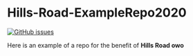 # Hills-Road-ExampleRepo2020
[![GitHub issues](https://img.shields.io/github/issues/Naereen/StrapDown.js.svg)](https://GitHub.com/DeeGeeTill/Hills-Road-ExampleRepo2020/issues/)


Here is an example of a repo for the benefit of **Hills Road owo**

